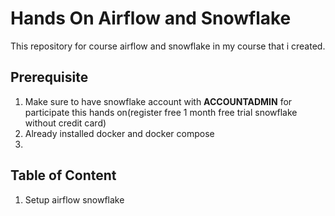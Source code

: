 # Hands On Airflow and Snowflake 
This repository for course airflow and snowflake in my course that i created. 

## Prerequisite
1) Make sure to have snowflake account with **ACCOUNTADMIN** for participate this hands on(register free 1 month free trial snowflake without credit card)
2) Already installed docker and docker compose
3) 

## Table of Content
1) Setup airflow snowflake
